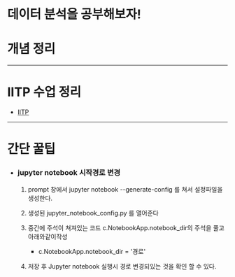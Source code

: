 # 데이터 분석을 공부해보자!

# 개념 정리

---

# IITP 수업 정리

- [IITP](./IITP)

---

# 간단 꿀팁

- ### jupyter notebook 시작경로 변경

  1. prompt 창에서 jupyter notebook --generate-config 를 쳐서 설정파일을 생성한다.
  2. 생성된 jupyter_notebook_config.py 를 열어준다
  3. 중간에 주석이 쳐져있는 코드 c.NotebookApp.notebook_dir의 주석을 풀고 아래와같이작성

     - c.NotebookApp.notebook_dir = '경로'

  4. 저장 후 Jupyter notebook 실행시 경로 변경되있는 것을 확인 할 수 있다.
